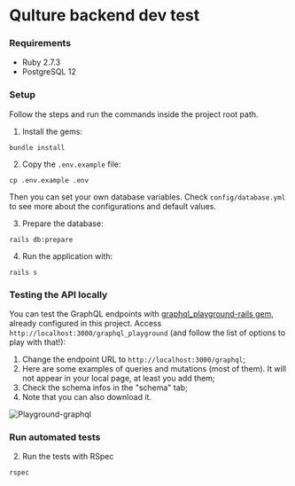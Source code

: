 # Qulture backend dev test

### Requirements

* Ruby 2.7.3
* PostgreSQL 12

### Setup

Follow the steps and run the commands inside the project root path.

1. Install the gems:

```shell
bundle install
```

2. Copy the `.env.example` file:

```shell
cp .env.example .env
```

Then you can set your own database variables. Check `config/database.yml` to see more about the configurations and default values.

3. Prepare the database:

```shell
rails db:prepare
```

4. Run the application with:

```shell
rails s
```

### Testing the API locally

You can test the GraphQL endpoints with [graphql_playground-rails gem](https://github.com/papodaca/graphql_playground-rails), already configured in this project. Access `http://localhost:3000/graphql_playground` (and follow the list of options to play with that!):

1. Change the endpoint URL to `http://localhost:3000/graphql`;
2. Here are some examples of queries and mutations (most of them). It will not appear in your local page, at least you add them;
3. Check the schema infos in the "schema" tab;
4. Note that you can also download it.

![Playground-graphql](https://user-images.githubusercontent.com/27731771/130633038-1cad74d5-7b45-4763-a399-d7b8f5dcf1f9.png)

### Run automated tests

2. Run the tests with RSpec
```shell
rspec
```
